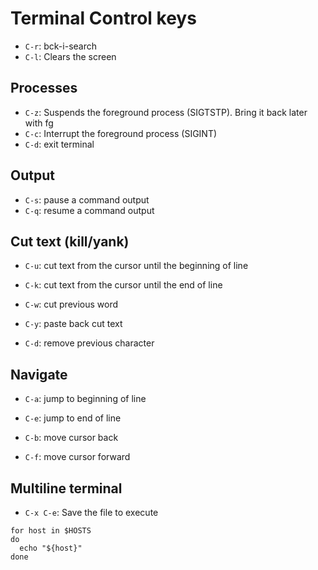 # Terminal Control keys

- `C-r`: bck-i-search
- `C-l`: Clears the screen

## Processes

- `C-z`: Suspends the foreground process (SIGTSTP). Bring it back later with fg
- `C-c`: Interrupt the foreground process (SIGINT)
- `C-d`: exit terminal

## Output

- `C-s`: pause a command output
- `C-q`: resume a command output

## Cut text (kill/yank)

- `C-u`: cut text from the cursor until the beginning of line
- `C-k`: cut text from the cursor until the end of line
- `C-w`: cut previous word
- `C-y`: paste back cut text

- `C-d`: remove previous character

## Navigate

- `C-a`: jump to beginning of line
- `C-e`: jump to end of line

- `C-b`: move cursor back
- `C-f`: move cursor forward

## Multiline terminal

- `C-x C-e`: Save the file to execute

```shell
for host in $HOSTS
do
  echo "${host}"
done
```
